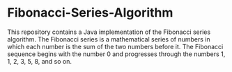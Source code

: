 # Fibonacci-Series-Algorithm
This repository contains a Java implementation of the Fibonacci series algorithm. The Fibonacci series is a mathematical series of numbers in which each number is the sum of the two numbers before it. The Fibonacci sequence begins with the number 0 and progresses through the numbers 1, 1, 2, 3, 5, 8, and so on.
